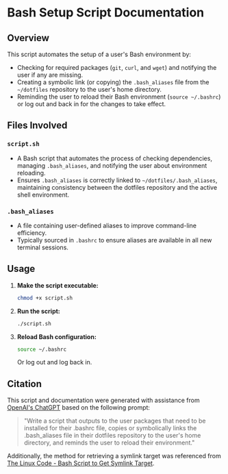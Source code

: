 # Bash Setup Script Documentation

## Overview
This script automates the setup of a user's Bash environment by:
- Checking for required packages (`git`, `curl`, and `wget`) and notifying the user if any are missing.
- Creating a symbolic link (or copying) the `.bash_aliases` file from the `~/dotfiles` repository to the user's home directory.
- Reminding the user to reload their Bash environment (`source ~/.bashrc`) or log out and back in for the changes to take effect.

## Files Involved
### `script.sh`
- A Bash script that automates the process of checking dependencies, managing `.bash_aliases`, and notifying the user about environment reloading.
- Ensures `.bash_aliases` is correctly linked to `~/dotfiles/.bash_aliases`, maintaining consistency between the dotfiles repository and the active shell environment.

### `.bash_aliases`
- A file containing user-defined aliases to improve command-line efficiency.
- Typically sourced in `.bashrc` to ensure aliases are available in all new terminal sessions.

## Usage
1. **Make the script executable:**
   ```bash
   chmod +x script.sh
   ```
2. **Run the script:**
   ```bash
   ./script.sh
   ```
3. **Reload Bash configuration:**
   ```bash
   source ~/.bashrc
   ```
   Or log out and log back in.

## Citation
This script and documentation were generated with assistance from [OpenAI's ChatGPT](https://chatgpt.com/auth/login) based on the following prompt:
> "Write a script that outputs to the user packages that need to be installed for their .bashrc file, copies or symbolically links the .bash_aliases file in their dotfiles repository to the user's home directory, and reminds the user to reload their environment."

Additionally, the method for retrieving a symlink target was referenced from [The Linux Code - Bash Script to Get Symlink Target](https://thelinuxcode.com/bash-script-get-symlink-target/).


